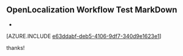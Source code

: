 ## OpenLocalization Workflow Test MarkDown
* 

[AZURE.INCLUDE [e63ddabf-deb5-4106-9df7-340d9e1623e1](calleeMd1.md)]

 
thanks!